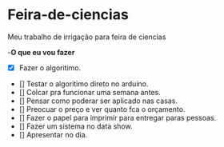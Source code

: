 # Feira-de-ciencias
Meu trabalho de irrigação para feira de ciencias

-**O que eu vou fazer**

- [x] Fazer o algoritimo.
- [] Testar o algoritimo direto no arduino.
- [] Colcar pra funcionar uma semana antes.
- [] Pensar como poderar ser aplicado nas casas.
- [] Preocuar o preço e ver quanto fca o orçamento.
- [] Fazer o papel para imprimir para entregar paras pessoas. 
- [] Fazer um sistema no data show.
- [] Apresentar no dia.
